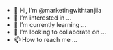 - 👋 Hi, I’m @marketingwithtanjila
- 👀 I’m interested in ...
- 🌱 I’m currently learning ...
- 💞️ I’m looking to collaborate on ...
- 📫 How to reach me ...

<!---
marketingwithtanjila/marketingwithtanjila is a ✨ special ✨ repository because its `README.md` (this file) appears on your GitHub profile.
You can click the Preview link to take a look at your changes.
--->
